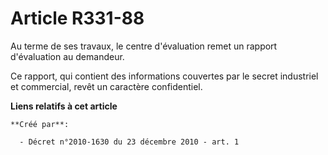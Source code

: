 # Article R331-88

Au terme de ses travaux, le centre d'évaluation remet un rapport d'évaluation au demandeur. 

Ce rapport, qui contient des informations couvertes par le secret industriel et commercial, revêt un caractère confidentiel.

**Liens relatifs à cet article**

	**Créé par**:

	  - Décret n°2010-1630 du 23 décembre 2010 - art. 1
